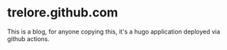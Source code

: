 # trelore.github.com

This is a blog, for anyone copying this, it's a hugo application deployed via github actions.